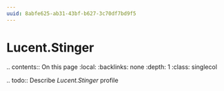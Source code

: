 ```yaml
---
uuid: 8abfe625-ab31-43bf-b627-3c70df7bd9f5
---
```



# Lucent.Stinger

.. contents:: On this page
    :local:
    :backlinks: none
    :depth: 1
    :class: singlecol

.. todo::
    Describe *Lucent.Stinger* profile

